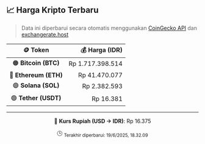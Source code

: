 

<!-- HARGA_KRIPTO -->
## 📈 Harga Kripto Terbaru

> Data ini diperbarui secara otomatis menggunakan [CoinGecko API](https://www.coingecko.com/) dan [exchangerate.host](https://exchangerate.host/)

<div align="center">

| 🪙 Token | 💰 Harga (IDR) |
|:------:|---------------:|
| 🟠 **Bitcoin (BTC)**   | Rp 1.717.398.514 |
| 🔵 **Ethereum (ETH)**  | Rp 41.470.077 |
| 🟣 **Solana (SOL)**    | Rp 2.382.593 |
| 🟢 **Tether (USDT)**   | Rp 16.381 |

---

💱 **Kurs Rupiah (USD → IDR)**: Rp 16.375

🕒 <sub>Terakhir diperbarui: 19/6/2025, 18.32.09</sub>

</div>
<!-- /HARGA_KRIPTO -->